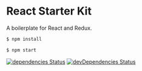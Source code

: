 # React Starter Kit

A boilerplate for React and Redux.

```bash
$ npm install
```

```bash
$ npm start
```

[![dependencies Status](https://david-dm.org/Shyam-Chen/React-Starter-Kit/status.svg)](https://david-dm.org/Shyam-Chen/React-Starter-Kit)
[![devDependencies Status](https://david-dm.org/Shyam-Chen/React-Starter-Kit/dev-status.svg)](https://david-dm.org/Shyam-Chen/React-Starter-Kit?type=dev)
